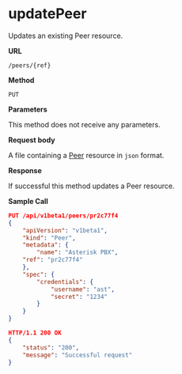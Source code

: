 # updatePeer

Updates an existing Peer resource.

**URL**

`/peers/{ref}`

**Method**

`PUT`

**Parameters**

This method does not receive any parameters.

**Request body**

A file containing a [Peer](../../configuration/peers.md) resource in `json` format.

**Response**

If successful this method updates a Peer resource.

**Sample Call**

```json
PUT /api/v1beta1/peers/pr2c77f4
{
	"apiVersion": "v1beta1",
	"kind": "Peer",
	"metadata": {
		"name": "Asterisk PBX",
    "ref": "pr2c77f4"
	},
	"spec": {
		"credentials": {
			"username": "ast",
			"secret": "1234"
		}
	}
}

HTTP/1.1 200 OK
{
	"status": "200",
	"message": "Successful request"
}
```
